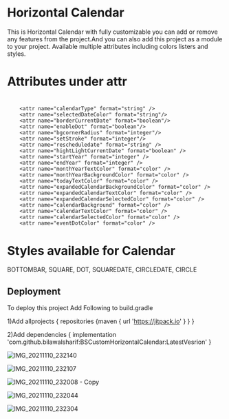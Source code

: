
# Horizontal Calendar

This is Horizontal Calendar with fully customizable you can add or remove any features from the project.And you can also add this project as a module to your project.
Available multiple attributes including colors listers and styles.

# Attributes under attr
# <attr name="identifier" format="string" />
        <attr name="calendarType" format="string" />
        <attr name="selectedDateColor" format="string"/>
        <attr name="borderCurrentDate" format="boolean"/>
        <attr name="enableDot" format="boolean"/>
        <attr name="bgcornerRadius" format="integer"/>
        <attr name="setStroke" format="integer"/>
        <attr name="rescheduledate" format="string" />
        <attr name="hightLightCurrentDate" format="boolean" />
        <attr name="startYear" format="integer" />
        <attr name="endYear" format="integer" />
        <attr name="monthYearTextColor" format="color" />
        <attr name="monthYearBackgroundColor" format="color" />
        <attr name="todayTextColor" format="color" />
        <attr name="expandedCalendarBackgroundColor" format="color" />
        <attr name="expandedCalendarTextColor" format="color" />
        <attr name="expandedCalendarSelectedColor" format="color" />
        <attr name="calendarBackground" format="color" />
        <attr name="calendarTextColor" format="color" />
        <attr name="calendarSelectedColor" format="color" />
        <attr name="eventDotColor" format="color" />
        
# Styles available for Calendar
 BOTTOMBAR, SQUARE, DOT, SQUAREDATE, CIRCLEDATE, CIRCLE

## Deployment

To deploy this project Add Following to build.gradle

  1)Add allprojects { repositories {maven { url 'https://jitpack.io' } } }
 
  2)Add  dependencies { implementation 'com.github.bilawalsharif:BSCustomHorizontalCalendar:LatestVesrion' }
  
![IMG_20211110_232140](https://user-images.githubusercontent.com/26865741/141945996-5dcfbc94-bd2e-478a-83d0-f3e0e086fb28.jpg)

![IMG_20211110_232107](https://user-images.githubusercontent.com/26865741/141954339-76ff161b-b1b3-413f-9d87-d2e520bfa59b.jpg)

![IMG_20211110_232008 - Copy](https://user-images.githubusercontent.com/26865741/141954445-7eb5345d-6484-4769-91ea-8b3bc8e37ba0.jpg)

![IMG_20211110_232044](https://user-images.githubusercontent.com/26865741/141954521-a2a59a49-da81-472b-87f9-04f97abeef44.jpg)

![IMG_20211110_232304](https://user-images.githubusercontent.com/26865741/141954680-6d8aae79-184e-434a-8309-5713eeb6d1a7.jpg)


